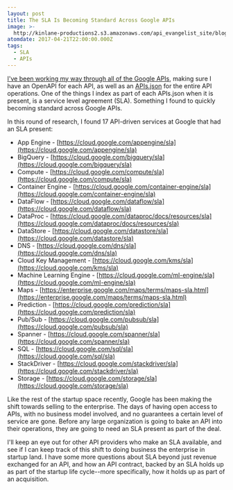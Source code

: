 ```yaml
---
layout: post
title: The SLA Is Becoming Standard Across Google APIs
image: >-
  http://kinlane-productions2.s3.amazonaws.com/api_evangelist_site/blog/screen_shot_2017_04_21_at_11.16.22_am.png
atomdate: 2017-04-21T22:00:00.000Z
tags:
  - SLA
  - APIs
---
```

[I've been working my way through all of the Google APIs,](http://google.stack.network/) making sure I have an OpenAPI for each API, as well as an [APIs.json](http://apisjson.org) for the entire API operations. One of the things I index as part of each APIs.json when it is present, is a service level agreement (SLA). Something I found to quickly becoming standard across Google APIs.

In this round of research, I found 17 API-driven services at Google that had an SLA present:

*   App Engine - [https://cloud.google.com/appengine/sla](https://cloud.google.com/appengine/sla)
*   BigQuery - [https://cloud.google.com/bigquery/sla](https://cloud.google.com/bigquery/sla)
*   Compute - [https://cloud.google.com/compute/sla](https://cloud.google.com/compute/sla)
*   Container Engine - [https://cloud.google.com/container-engine/sla](https://cloud.google.com/container-engine/sla)
*   DataFlow - [https://cloud.google.com/dataflow/sla](https://cloud.google.com/dataflow/sla)
*   DataProc - [https://cloud.google.com/dataproc/docs/resources/sla](https://cloud.google.com/dataproc/docs/resources/sla)
*   DataStore - [https://cloud.google.com/datastore/sla](https://cloud.google.com/datastore/sla)
*   DNS - [https://cloud.google.com/dns/sla](https://cloud.google.com/dns/sla)
*   Cloud Key Management - [https://cloud.google.com/kms/sla](https://cloud.google.com/kms/sla)
*   Machine Learning Engine - [https://cloud.google.com/ml-engine/sla](https://cloud.google.com/ml-engine/sla)
*   Maps - [https://enterprise.google.com/maps/terms/maps-sla.html](https://enterprise.google.com/maps/terms/maps-sla.html)
*   Prediction - [https://cloud.google.com/prediction/sla](https://cloud.google.com/prediction/sla)
*   Pub/Sub - [https://cloud.google.com/pubsub/sla](https://cloud.google.com/pubsub/sla)
*   Spanner - [https://cloud.google.com/spanner/sla](https://cloud.google.com/spanner/sla)
*   SQL - [https://cloud.google.com/sql/sla](https://cloud.google.com/sql/sla)
*   StackDriver - [https://cloud.google.com/stackdriver/sla](https://cloud.google.com/stackdriver/sla)
*   Storage - [https://cloud.google.com/storage/sla](https://cloud.google.com/storage/sla)

Like the rest of the startup space recently, Google has been making the shift towards selling to the enterprise. The days of having open access to APIs, with no business model involved, and no guarantees a certain level of service are gone. Before any large organization is going to bake an API into their operations, they are going to need an SLA present as part of the deal.

I'll keep an eye out for other API providers who make an SLA available, and see if I can keep track of this shift to doing business the enterprise in startup land. I have some more questions about SLA beyond just revenue exchanged for an API, and how an API contract, backed by an SLA holds up as part of the startup life cycle--more specifically, how it holds up as part of an acquisition.